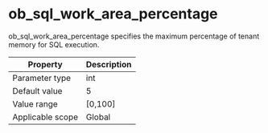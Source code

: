 ob_sql_work_area_percentage
================================================
<!-- # docslug#/oceanbase-database/oceanbase-database/V4.0.0/ob_sql_work_area_percentage-1-2-3-4 -->
ob_sql_work_area_percentage specifies the maximum percentage of tenant memory for SQL execution.


| **Property** | **Description** |
|--------|------------|
| Parameter type | int |
| Default value | 5 |
| Value range | [0,100] |
| Applicable scope | Global |


